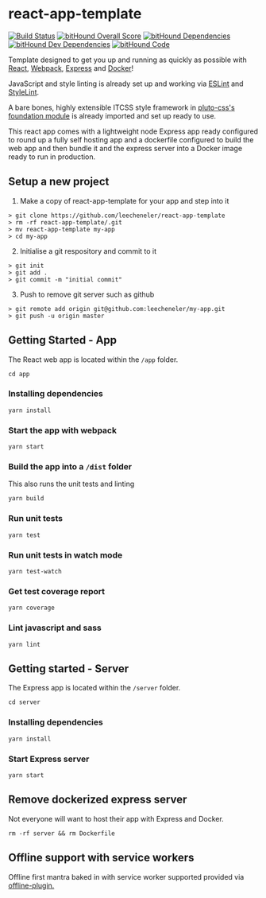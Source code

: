 # react-app-template

[![Build Status](https://travis-ci.org/LeeCheneler/react-app-template.svg?branch=master)](https://travis-ci.org/LeeCheneler/react-app-template)
[![bitHound Overall Score](https://www.bithound.io/github/LeeCheneler/react-app-template/badges/score.svg)](https://www.bithound.io/github/LeeCheneler/react-app-template)
[![bitHound Dependencies](https://www.bithound.io/github/LeeCheneler/react-app-template/badges/dependencies.svg)](https://www.bithound.io/github/LeeCheneler/react-app-template/master/dependencies/npm)
[![bitHound Dev Dependencies](https://www.bithound.io/github/LeeCheneler/react-app-template/badges/devDependencies.svg)](https://www.bithound.io/github/LeeCheneler/react-app-template/master/dependencies/npm)
[![bitHound Code](https://www.bithound.io/github/LeeCheneler/react-app-template/badges/code.svg)](https://www.bithound.io/github/LeeCheneler/react-app-template)


Template designed to get you up and running as quickly as possible with [React](https://github.com/facebook/react), [Webpack](https://github.com/webpack), [Express](https://www.npmjs.com/package/express) and [Docker](https://www.docker.com/)!

JavaScript and style linting is already set up and working via [ESLint](https://github.com/eslint/eslint) and [StyleLint](https://github.com/stylelint/stylelint).

A bare bones, highly extensible ITCSS style framework in [pluto-css's foundation module](https://github.com/pluto-css-foundation) is already imported and set up ready to use.

This react app comes with a lightweight node Express app ready configured to round up a fully self hosting app and a dockerfile configured to build the web app and then bundle it and the express server into a Docker image ready to run in production.

## Setup a new project

1. Make a copy of react-app-template for your app and step into it
```
> git clone https://github.com/leecheneler/react-app-template
> rm -rf react-app-template/.git
> mv react-app-template my-app
> cd my-app
```
2. Initialise a git respository and commit to it
```
> git init
> git add .
> git commit -m "initial commit"
```
3. Push to remove git server such as github
```
> git remote add origin git@github.com:leecheneler/my-app.git
> git push -u origin master
```

## Getting Started - App

The React web app is located within the `/app` folder.

`cd app`

### Installing dependencies

`yarn install`

### Start the app with webpack

`yarn start`

### Build the app into a `/dist` folder

This also runs the unit tests and linting

`yarn build`

### Run unit tests

`yarn test`

### Run unit tests in watch mode

`yarn test-watch`

### Get test coverage report

`yarn coverage`

### Lint javascript and sass

`yarn lint`

## Getting started - Server

The Express app is located within the `/server` folder.

`cd server`

### Installing dependencies

`yarn install`

### Start Express server

`yarn start`

## Remove dockerized express server

Not everyone will want to host their app with Express and Docker.

`rm -rf server && rm Dockerfile`

## Offline support with service workers

Offline first mantra baked in with service worker supported provided via [offline-plugin.](https://github.com/NekR/offline-plugin)

